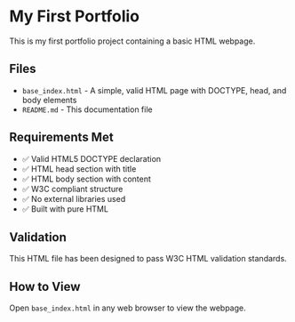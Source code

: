 # My First Portfolio

This is my first portfolio project containing a basic HTML webpage.

## Files

- `base_index.html` - A simple, valid HTML page with DOCTYPE, head, and body elements
- `README.md` - This documentation file

## Requirements Met

- ✅ Valid HTML5 DOCTYPE declaration
- ✅ HTML head section with title
- ✅ HTML body section with content
- ✅ W3C compliant structure
- ✅ No external libraries used
- ✅ Built with pure HTML

## Validation

This HTML file has been designed to pass W3C HTML validation standards.

## How to View

Open `base_index.html` in any web browser to view the webpage.